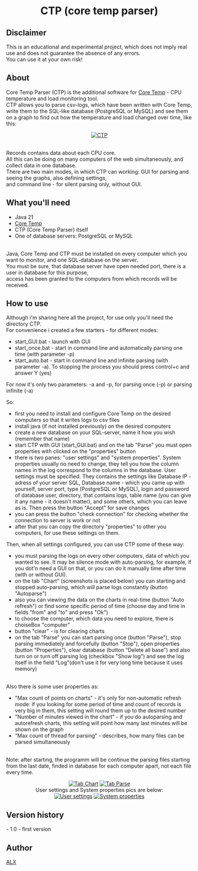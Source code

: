 
<h1><p align="center">CTP (core temp parser)</p></h1>
<p align="center">
<h2>Disclaimer</h2>
This is an educational and experimental project, which does not imply real use and does not guarantee the absence of
  any errors.
  <br>You can use it at your own risk!
</p>
<p>
<h2> About</h2>
</p>
<p>
  Core Temp Parser (CTP) is the additional software for <a href="https://www.alcpu.com/CoreTemp/">Core Temp</a> - CPU temperature and load monitoring tool.
  <br> CTP allows you to parse csv-logs, which have been written with Core Temp, 
  <br>write them to the SQL-like database (PostgreSQL or MySQL) and see them on a graph to find out how the temperature and load changed over time, like this:
  <br><p align="center"><a href="https://ibb.co/J7GrZvX"><img src="https://i.ibb.co/9T1yPbR/CTP.png" alt="CTP" border="0"></a></p>
  <br>Records contains data about each CPU core.
  <br>All this can be doing on many computers of the web simultaneously, and collect data in one database.
  <br>There are two main modes, in which CTP can working: GUI for parsing and seeing the graphs, also defining settings,
  <br>and command line - for silent parsing only, without GUI.
</p>
<h2>What you'll need</h2>
<ul>
  <li>Java 21</li>
  <li><a href="https://www.alcpu.com/CoreTemp/">Core Temp</a></li>
  <li>CTP (Core Temp Parser) itself</li>
  <li>One of database servers: PostgreSQL or MySQL</li>
</ul>
<br>Java, Core Temp and CTP must be installed on every computer which you want to monitor, and one SQL-database on the server.
<br>You must be sure, that database server have open needed port, there is a user in database for this purpose,
<br>access has been granted to the computers from which records will be received.
<h2>How to use</h2>
<p>Although i'm sharing here all the project, for use only you'll need the directory CTP.
<br>For convenience i created a few starters - for different modes:
<ul>
  <li>start_GUI.bat - launch with GUI</li>
  <li>start_once.bat - start in command line and automatically parsing one time (with parameter -p)</li>
  <li>start_auto.bat - start in command line and infinite parsing (with parameter -a). To stopping the process you should press control+c and answer Y (yes)</li>
</ul>
For now it's only two parameters: -a and -p, for parsing once (-p) or parsing infinite (-a)
</p>
So:
<ul>
  <li>first you need to install and configure Core Temp on the desired computers so that it writes logs to csv files</li>
  <li>install java (if not installed previously) on the desired computers</li>
  <li>create a new database on your SQL-server, name it how you wish (remember that name)</li>
  <li>start CTP with GUI (start_GUI.bat) and on the tab "Parse" you must open properties with clicked on the "properties" button </li>
  <li>there is two panes: "user settings" and "system properties". System properties usually no need to change, 
  they tell you how the column names in the log correspond to the columns in the database.
  User settings must be specified. They contains the settings like Database IP - adress of your server SQL, Database name - which you came up with yourself,
  server port, type (PostgreSQL or MySQL), login and password of database user, directory, that contains logs, table name (you can give it any name - it doesn't matter), and some others, which you can leave as is. 
  Then press the button "Accept" for save changes</li>
  <li>you can press the button "check connection" for checking whether the connection to server is work or not</li>
  <li>after that you can copy the directory "properties" to other you computers, for use these settings on them.</li>
</ul>
Then, when all settings configured, you can use CTP some of these way:
<ul>
  <li>you must parsing the logs on every other computers, data of which you wanted to see. 
    It may be silence mode with auto-parsing, for example, if you dot'n need a GUI on that, or you can do it manually time after time (with or without GUI).</li>
  <li>on the tab "Chart" (screenshots is placed below) you can starting and stopped auto-parsing, which will parse logs constantly (button "Autoparse")</li>
  <li>also you can viewing the data on the charts in real-time (button "Auto refresh") 
    or find some specific period of time (choose day and time in fields "from" and "to" and press "Ok")</li>
    <li>to choose the computer, which data you need to explore, there is choiseBox "computer"</li>
    <li>button "clear" - is for clearing charts</li>
    <li>on the tab "Parse" you can start parsing once (button "Parse"), stop parsing immediately and forcefully (button "Stop"), 
    open properties (button "Properties"), clear database (button "Delete all base") 
    and also turn on or turn off parsing log (checkbox "Show log") and see the log itself in the field "Log"(don't use it for very long time because it uses memory)</li>
</ul>
<br>Also there is some user properties as:
<ul>
  <li>"Max count of points on charts" - it's only for non-automatic refresh mode: 
    if you looking for some period of time and count of records is very big in them, this setting will round them up to the desired number</li>
    <li>"Number of minutes viewed in the chart" - if you do autoparsing and autorefresh charts, this setting will point how many last minutes will be shown on the graph</li>
    <li>"Max count of thread for parsing" - describes, how many files can be parsed simultaneously</li>
</ul>
<br> Note: after starting, the programm will be continue the parsing files starting from the last date, finded in database for each computer apart, not each file every time.
<br><p align="center"><a href="https://ibb.co/rwpTJJ2"><img src="https://i.ibb.co/qrgXwwY/2024-04-01-13-44-58.png" alt="Tab Chart" border="0"></a>
<a href="https://ibb.co/sHv7ZVq"><img src="https://i.ibb.co/jRvtSrD/2024-04-01-13-43-58.png" alt="Tab Parse" border="0"></a>
<br>User settings and System properties pics are below:
<br>
<a href="https://ibb.co/zS791tM"><img src="https://i.ibb.co/zS791tM/2024-04-01-14-52-36.png" alt="User settings" border="0"></a>
<a href="https://ibb.co/Ns6Xs9P"><img src="https://i.ibb.co/Ns6Xs9P/2024-03-29-18-53-22.png" alt="System properties" border="0"></a>

</p>

<h2>Version history</h2>
- 1.0 - first version
<h2>Author</h2>
<a href="https://github.com/AlekseevALX">ALX</a>

